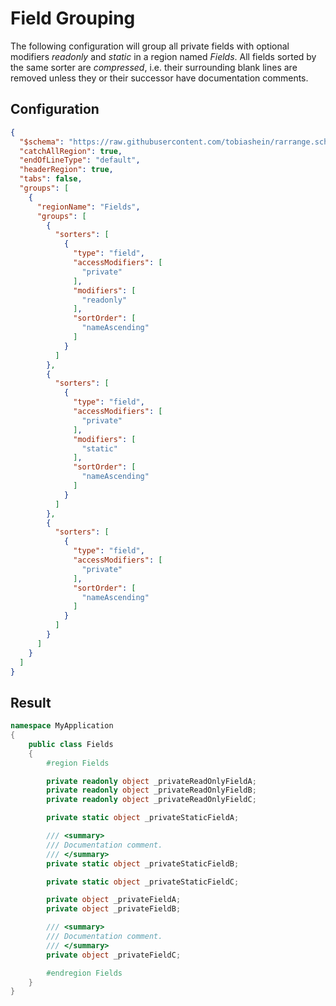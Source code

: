 # Field Grouping

The following configuration will group all private fields with optional modifiers _readonly_ and _static_ in a region named _Fields_. All fields sorted by the same sorter are _compressed_, i.e. their surrounding blank lines are removed unless they or their successor have documentation comments.

## Configuration

```json
{
  "$schema": "https://raw.githubusercontent.com/tobiashein/rarrange.schema/develop/rarrange.schema.json",
  "catchAllRegion": true,
  "endOfLineType": "default",
  "headerRegion": true,
  "tabs": false,
  "groups": [
    {
      "regionName": "Fields",
      "groups": [
        {
          "sorters": [
            {
              "type": "field",
              "accessModifiers": [
                "private"
              ],
              "modifiers": [
                "readonly"
              ],
              "sortOrder": [
                "nameAscending"
              ]
            }
          ]
        },
        {
          "sorters": [
            {
              "type": "field",
              "accessModifiers": [
                "private"
              ],
              "modifiers": [
                "static"
              ],
              "sortOrder": [
                "nameAscending"
              ]
            }
          ]
        },
        {
          "sorters": [
            {
              "type": "field",
              "accessModifiers": [
                "private"
              ],
              "sortOrder": [
                "nameAscending"
              ]
            }
          ]
        }
      ]
    }
  ]
}
```

## Result

```csharp
namespace MyApplication
{
    public class Fields
    {
        #region Fields

        private readonly object _privateReadOnlyFieldA;
        private readonly object _privateReadOnlyFieldB;
        private readonly object _privateReadOnlyFieldC;

        private static object _privateStaticFieldA;

        /// <summary>
        /// Documentation comment.
        /// </summary>
        private static object _privateStaticFieldB;

        private static object _privateStaticFieldC;

        private object _privateFieldA;
        private object _privateFieldB;

        /// <summary>
        /// Documentation comment.
        /// </summary>
        private object _privateFieldC;

        #endregion Fields
    }
}
```
